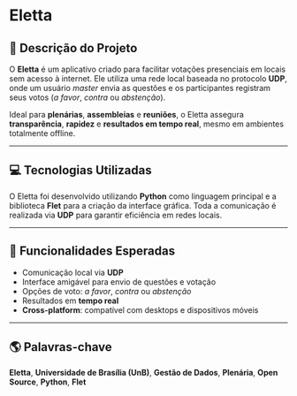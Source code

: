 # Eletta 
## 📌 Descrição do Projeto

O **Eletta** é um aplicativo criado para facilitar votações presenciais em locais sem acesso à internet. Ele utiliza uma rede local baseada no protocolo **UDP**, onde um usuário *master* envia as questões e os participantes registram seus votos (*a favor*, *contra* ou *abstenção*).

Ideal para **plenárias**, **assembleias** e **reuniões**, o Eletta assegura **transparência**, **rapidez** e **resultados em tempo real**, mesmo em ambientes totalmente offline.

---

## 💻 Tecnologias Utilizadas

O Eletta foi desenvolvido utilizando **Python** como linguagem principal e a biblioteca **Flet** para a criação da interface gráfica. Toda a comunicação é realizada via **UDP** para garantir eficiência em redes locais.

---

## 🔧 Funcionalidades Esperadas

- Comunicação local via **UDP**
- Interface amigável para envio de questões e votação
- Opções de voto: *a favor*, *contra* ou *abstenção*
- Resultados em **tempo real**
- **Cross-platform**: compatível com desktops e dispositivos móveis

---

## 🌎 Palavras-chave

**Eletta**, **Universidade de Brasília (UnB)**, **Gestão de Dados**, **Plenária**, **Open Source**, **Python**, **Flet**
